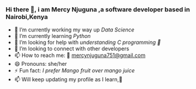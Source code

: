 ### **Hi there 👋, i am Mercy Njuguna ,a software developer based in Nairobi,Kenya**
 

- 🔭 I’m currently working my way up *Data Science*
- 🌱 I’m currently learning *Python*
- 🤔 I’m looking for help with *understanding C programming 🙂*
- 👯 I’m looking to connect with other developers
- 📫 How to reach me: 📧 mercynjuguna751@gmail.com 
- 😄 Pronouns: she/her
- ⚡ Fun fact: *I prefer Mango fruit over mango juice*
- 📫 Will keep updating my profile as I learn,🥂




